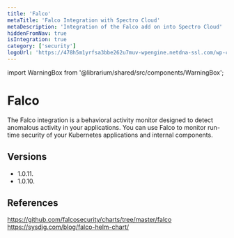 ```yaml
---
title: 'Falco'
metaTitle: 'Falco Integration with Spectro Cloud'
metaDescription: 'Integration of the Falco add on into Spectro Cloud'
hiddenFromNav: true
isIntegration: true
category: ['security']
logoUrl: 'https://478h5m1yrfsa3bbe262u7muv-wpengine.netdna-ssl.com/wp-content/uploads/2019/02/Falco_logo.png'
---
```


import WarningBox from '@librarium/shared/src/components/WarningBox';

# Falco

The Falco integration is a behavioral activity monitor designed to detect anomalous activity in your applications. You can use Falco to monitor run-time security of your Kubernetes applications and internal components.

## Versions

* 1.0.11.
* 1.0.10.

## References

https://github.com/falcosecurity/charts/tree/master/falco
https://sysdig.com/blog/falco-helm-chart/
